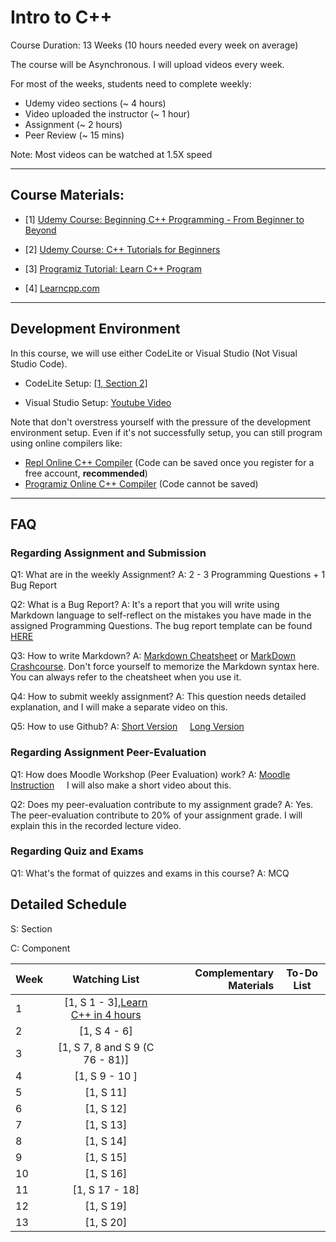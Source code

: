 # Intro to C++

Course Duration: 13 Weeks (10 hours needed every week on average)

The course will be Asynchronous. I will upload videos every week. 

For most of the weeks, students need to complete weekly:

- Udemy video sections (~ 4 hours)
- Video uploaded the instructor (~ 1 hour)
- Assignment (~ 2 hours)
- Peer Review (~ 15 mins)

Note: Most videos can be watched at 1.5X speed

---


## Course Materials:

- [1] [Udemy Course: Beginning C++ Programming - From Beginner to Beyond](https://www.udemy.com/course/beginning-c-plus-plus-programming/)

- [2] [Udemy Course: C++ Tutorials for Beginners](https://www.udemy.com/course/free-learn-c-tutorial-beginners)

- [3] [Programiz Tutorial: Learn C++ Program](https://www.programiz.com/cpp-programming)

- [4] [Learncpp.com](learncpp.com)

---


## Development Environment

In this course, we will use either CodeLite or Visual Studio (Not Visual Studio Code). 

- CodeLite Setup: [[1, Section 2]](https://www.udemy.com/course/beginning-c-plus-plus-programming/learn/lecture/18801420#overview)

- Visual Studio  Setup: [Youtube Video](https://youtu.be/qeH9Xv_90KM)

Note that don't overstress yourself with the pressure of the development environment setup. Even if it's not successfully setup, you can still program using online compilers like:

- [Repl Online C++ Compiler](https://repl.it/languages/cpp) (Code can be saved once you register for a free account, **recommended**)
- [Programiz Online C++ Compiler](https://www.programiz.com/cpp-programming/online-compiler/) (Code cannot be saved)

---


## FAQ

### Regarding Assignment and Submission

Q1: What are in the weekly Assignment? A: 2 - 3 Programming Questions +  1 Bug Report
 
Q2: What is a Bug Report? A: It's a report that you will write using Markdown language to self-reflect on the mistakes you have made in the assigned Programming Questions. The bug report template can be found [HERE](bug-report-template.md)

Q3: How to write Markdown? A: [Markdown Cheatsheet](https://github.com/adam-p/markdown-here/wiki/Markdown-Cheatsheet) or [MarkDown Crashcourse](https://youtu.be/HUBNt18RFbo). Don't force yourself to memorize the Markdown syntax here. You can always refer to the cheatsheet when you use it. 

Q4: How to submit weekly assignment? A: This question needs detailed explanation, and I will make a separate video on this. 
 
Q5: How to use Github? A:  [Short Version](https://youtu.be/iv8rSLsi1xo) &nbsp; &nbsp;
   [Long Version](https://youtu.be/RGOj5yH7evk)
   
### Regarding Assignment Peer-Evaluation

Q1: How does Moodle Workshop (Peer Evaluation) work? A: [Moodle Instruction](https://docs.moodle.org/39/en/Using_Workshop) &nbsp; &nbsp; I will also make a short video about this. 

Q2: Does my peer-evaluation contribute to my assignment grade? A: Yes. The peer-evaluation contribute to 20% of your assignment grade. I will explain this in the recorded lecture video. 

### Regarding Quiz and Exams

Q1: What's the format of quizzes and exams in this course? A: MCQ
 
## Detailed Schedule
 
S: Section

C: Component
 
| Week | Watching List                                                    | Complementary Materials|To-Do List|
| -----|:----------------------------------------------------------------:| ----------------------:|:--------:|
| 1    | [1, S 1 - 3],[Learn C++ in 4 hours](https://youtu.be/vLnPwxZdW4Y)|                        |          |
| 2    | [1, S 4 - 6]                                                     |                        |          |
| 3    | [1, S 7, 8 and S 9 (C 76 - 81)]                                  |                        |          |
| 4    | [1, S 9 - 10 ]                                                   |                        |          |                          
| 5    | [1, S 11]                                                        |                        |          |
| 6    | [1, S 12]                                                        |                        |          |
| 7    | [1, S 13]                                                        |                        |          |
| 8    | [1, S 14]                                                        |                        |          |
| 9    | [1, S 15]                                                        |                        |          |
| 10   | [1, S 16]                                                        |                        |          |
| 11   | [1, S 17 - 18]                                                   |                        |          |
| 12   | [1, S 19]                                                        |                        |          |
| 13   | [1, S 20]                                                        |                        |          |




